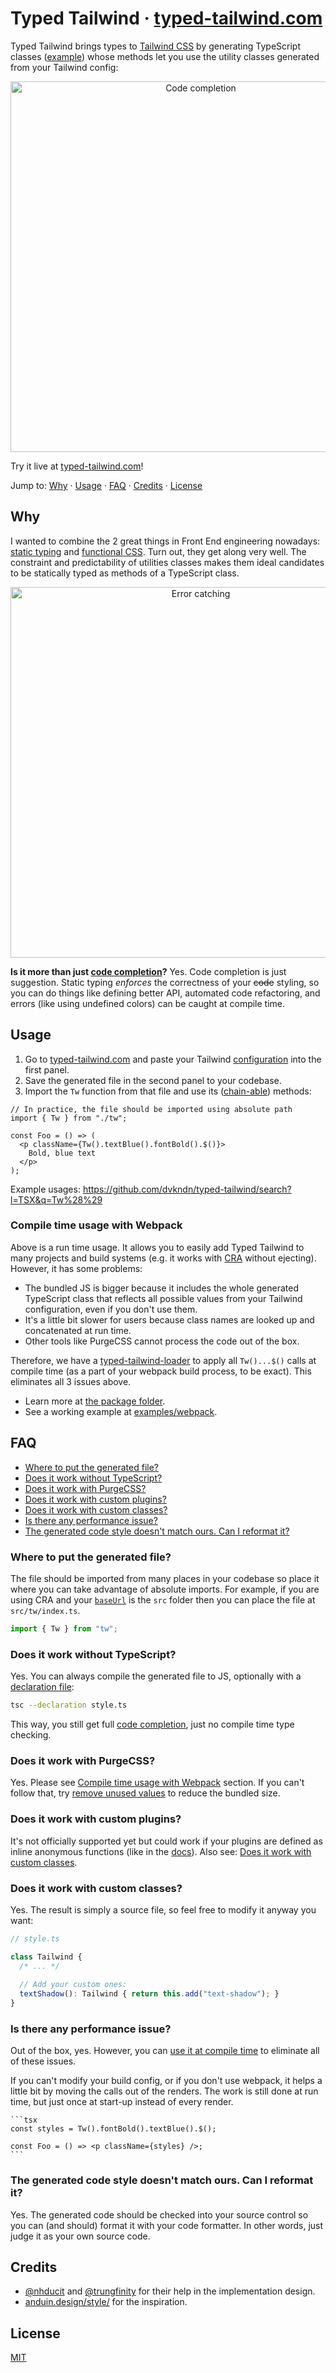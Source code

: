 # Typed Tailwind · [typed-tailwind.com](https://typed-tailwind.com)

Typed Tailwind brings types to [Tailwind CSS](https://tailwindcss.com) by generating TypeScript classes ([example](https://github.com/dvkndn/typed-tailwind/blob/master/src/style/index.ts)) whose methods let you use the utility classes generated from your Tailwind config:

<p align="center"><img width="593" alt="Code completion" src="https://typed-tailwind.com/img1.png"></p>

Try it live at [typed-tailwind.com](https://typed-tailwind.com)!

Jump to: [Why](#why) · [Usage](#usage) · [FAQ](#faq) · [Credits](#credits) · [License](#license)

## Why

I wanted to combine the 2 great things in Front End engineering nowadays: [static typing](https://www.typescriptlang.org) and [functional CSS](https://tailwindcss.com/docs/utility-first). Turn out, they get along very well. The constraint and predictability of utilities classes makes them ideal candidates to be statically typed as methods of a TypeScript class.

<p align="center"><img width="593" alt="Error catching" src="https://typed-tailwind.com/img2.png"></p>

**Is it more than just [code completion](https://marketplace.visualstudio.com/items?itemName=bradlc.vscode-tailwindcss)?** Yes. Code completion is just suggestion. Static typing _enforces_ the correctness of your ~~code~~ styling, so you can do things like defining better API, automated code refactoring, and errors (like using undefined colors) can be caught at compile time.

## Usage

1. Go to [typed-tailwind.com](https://typed-tailwind.com) and paste your Tailwind [configuration](https://tailwindcss.com/docs/configuration) into the first panel.
2. Save the generated file in the second panel to your codebase.
3. Import the `Tw` function from that file and use its ([chain-able](https://en.wikipedia.org/wiki/Method_chaining)) methods:

```tsx
// In practice, the file should be imported using absolute path
import { Tw } from "./tw";

const Foo = () => (
  <p className={Tw().textBlue().fontBold().$()}>
    Bold, blue text
  </p>
);
```

Example usages: https://github.com/dvkndn/typed-tailwind/search?l=TSX&q=Tw%28%29

### Compile time usage with Webpack

Above is a run time usage. It allows you to easily add Typed Tailwind to many projects and build systems (e.g. it works with [CRA](http://create-react-app.dev) without ejecting). However, it has some problems:

- The bundled JS is bigger because it includes the whole generated TypeScript class that reflects all possible values from your Tailwind configuration, even if you don't use them.
- It's a little bit slower for users because class names are looked up and concatenated at run time.
- Other tools like PurgeCSS cannot process the code out of the box.

Therefore, we have a [typed-tailwind-loader](https://github.com/dvkndn/typed-tailwind/tree/master/webpack-loader) to apply all `Tw()...$()` calls at compile time (as a part of your webpack build process, to be exact). This eliminates all 3 issues above.

- Learn more at [the package folder](https://github.com/dvkndn/typed-tailwind/tree/master/webpack-loader).
- See a working example at [examples/webpack](https://github.com/dvkndn/typed-tailwind/tree/master/examples/webpack).

## FAQ

+ [Where to put the generated file?](#where-to-put-the-generated-file)
+ [Does it work without TypeScript?](#does-it-work-without-typescript)
+ [Does it work with PurgeCSS?](#does-it-work-with-purgecss)
+ [Does it work with custom plugins?](#does-it-work-with-custom-plugins)
+ [Does it work with custom classes?](#does-it-work-with-custom-classes)
+ [Is there any performance issue?](#is-there-any-performance-issue)
+ [The generated code style doesn't match ours. Can I reformat it?](#the-generated-code-style-doesnt-match-ours-can-i-reformat-it)

### Where to put the generated file?

The file should be imported from many places in your codebase so place it where you can take advantage of absolute imports. For example, if you are using CRA and your [`baseUrl`](https://create-react-app.dev/docs/importing-a-component#absolute-imports) is the `src` folder then you can place the file at `src/tw/index.ts`.

```ts
import { Tw } from "tw";
```

### Does it work without TypeScript?

Yes. You can always compile the generated file to JS, optionally with a [declaration file](https://www.typescriptlang.org/docs/handbook/declaration-files/introduction.html):

```sh
tsc --declaration style.ts
```

This way, you still get full [code completion](https://code.visualstudio.com/docs/editor/intellisense), just no compile time type checking.

### Does it work with PurgeCSS?

Yes. Please see [Compile time usage with Webpack](#compile-time-usage-with-webpack) section. If you can't follow that, try [remove unused values](https://tailwindcss.com/docs/controlling-file-size#removing-unused-theme-values) to reduce the bundled size.


### Does it work with custom plugins?

It's not officially supported yet but could work if your plugins are defined as inline anonymous functions (like in the [docs](https://tailwindcss.com/docs/plugins)). Also see: [Does it work with custom classes](#oes-it-work-with-custom-classes).

### Does it work with custom classes?

Yes. The result is simply a source file, so feel free to modify it anyway you want:

```typescript
// style.ts

class Tailwind {
  /* ... */
  
  // Add your custom ones:
  textShadow(): Tailwind { return this.add("text-shadow"); }
}
```

### Is there any performance issue?

Out of the box, yes. However, you can [use it at compile time](#compile-time-usage-with-webpack) to eliminate all of these issues.

If you can't modify your build config, or if you don't use webpack, it helps a little bit by moving the calls out of the renders. The work is still done at run time, but just once at start-up instead of every render.

    ```tsx
    const styles = Tw().fontBold().textBlue().$();
    
    const Foo = () => <p className={styles} />;
    ```

### The generated code style doesn't match ours. Can I reformat it?

Yes. The generated code should be checked into your source control so you can (and should) format it with your code formatter. In other words, just judge it as your own source code.

## Credits

- [@nhducit](https://github.com/nhducit) and [@trungfinity](https://github.com/trungfinity) for their help in the implementation design.
- [anduin.design/style/](http://anduin.design/style/) for the inspiration.

## License
[MIT](https://choosealicense.com/licenses/mit/)
